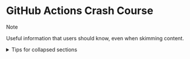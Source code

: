 # GitHub Actions Crash Course

> [!NOTE]
> Useful information that users should know, even when skimming content.


<details>

<summary>Tips for collapsed sections</summary>

### You can add a header

You can add text within a collapsed section. 

You can add an image or a code block, too.

```ruby
   puts "Hello World"
```

</details>
